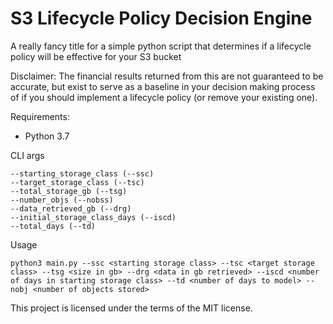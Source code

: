 # S3 Lifecycle Policy Decision Engine

A really fancy title for a simple python script that determines if a lifecycle policy will be effective for your S3 bucket

Disclaimer: The financial results returned from this are not guaranteed to be accurate, but exist to serve as a baseline in your decision making process of if you should implement a lifecycle policy (or remove your existing one).

Requirements:
- Python 3.7

CLI args
```
--starting_storage_class (--ssc)
--target_storage_class (--tsc)
--total_storage_gb (--tsg)
--number_objs (--nobss)
--data_retrieved_gb (--drg)
--initial_storage_class_days (--iscd)
--total_days (--td)
```

Usage
```
python3 main.py --ssc <starting storage class> --tsc <target storage class> --tsg <size in gb> --drg <data in gb retrieved> --iscd <number of days in starting storage class> --td <number of days to model> --nobj <number of objects stored>
```


This project is licensed under the terms of the MIT license.
